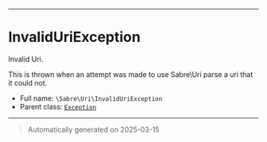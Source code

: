 ***

# InvalidUriException

Invalid Uri.

This is thrown when an attempt was made to use Sabre\Uri parse a uri that
it could not.

* Full name: `\Sabre\Uri\InvalidUriException`
* Parent class: [`Exception`](../../Exception.md)






***
> Automatically generated on 2025-03-15
